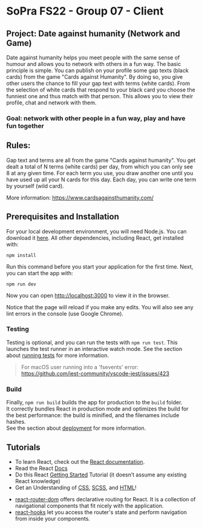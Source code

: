 # SoPra FS22 - Group 07 - Client

## Project: Date against humanity (Network and Game)
Date against humanity helps you meet people with the same sense of humour and allows you to network with others in a fun way.
The basic principle is simple. You can publish on your profile some gap texts (black cards) from the game "Cards against Humanity". By doing so, you give other users the chance to fill your gap text with terms (white cards). From the selection of white cards that respond to your black card you choose the funniest one and thus match with that person. This allows you to view their profile, chat and network with them.

### Goal: network with other people in a fun way, play and have fun together

## Rules:
Gap text and terms are all from the game "Cards against humanity". You get dealt a total of N terms (white cards) per day, from which you can only see 8 at any given time. For each term you use, you draw another one until you have used up all your N cards for this day. Each day, you can write one term by yourself (wild card).

More information: https://www.cardsagainsthumanity.com/


## Prerequisites and Installation
For your local development environment, you will need Node.js. You can download it [here](https://nodejs.org). All other dependencies, including React, get installed with:

```npm install```

Run this command before you start your application for the first time. Next, you can start the app with:

```npm run dev```

Now you can open [http://localhost:3000](http://localhost:3000) to view it in the browser.

Notice that the page will reload if you make any edits. You will also see any lint errors in the console (use Google Chrome).

### Testing
Testing is optional, and you can run the tests with `npm run test`.
This launches the test runner in an interactive watch mode. See the section about [running tests](https://facebook.github.io/create-react-app/docs/running-tests) for more information.

> For macOS user running into a 'fsevents' error: https://github.com/jest-community/vscode-jest/issues/423

### Build
Finally, `npm run build` builds the app for production to the `build` folder.<br>
It correctly bundles React in production mode and optimizes the build for the best performance: the build is minified, and the filenames include hashes.<br>
See the section about [deployment](https://facebook.github.io/create-react-app/docs/deployment) for more information.

## Tutorials
- To learn React, check out the [React documentation](https://reactjs.org/).
- Read the React [Docs](https://reactjs.org/docs/getting-started.html)
- Do this React [Getting Started](https://reactjs.org/tutorial/tutorial.html) Tutorial (it doesn’t assume any existing React knowledge)
- Get an Understanding of [CSS](https://www.w3schools.com/Css/), [SCSS](https://sass-lang.com/documentation/syntax), and [HTML](https://www.w3schools.com/html/html_intro.asp)!

* [react-router-dom](https://reacttraining.com/react-router/web/guides/quick-start) offers declarative routing for React. It is a collection of navigational components that fit nicely with the application. 
* [react-hooks](https://reactrouter.com/web/api/Hooks) let you access the router's state and perform navigation from inside your components.
